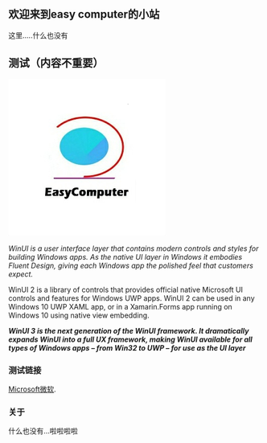 ## 欢迎来到easy computer的小站

这里.....什么也没有

## 测试（内容不重要）

![Easycomputer Logo](/pic/IMG_20220519_231827.jpg)

*WinUI is a user interface layer that contains modern controls and styles for building Windows apps. As the native UI layer in Windows it embodies Fluent Design, giving each Windows app the polished feel that customers expect.*

WinUI 2 is a library of controls that provides official native Microsoft UI controls and features for Windows UWP apps. WinUI 2 can be used in any Windows 10 UWP XAML app, or in a Xamarin.Forms app running on Windows 10 using native view embedding.

***WinUI 3 is the next generation of the WinUI framework. It dramatically expands WinUI into a full UX framework, making WinUI available for all types of Windows apps – from Win32 to UWP – for use as the UI layer***

### 测试链接

[Microsoft微软](https:\\www.Microsoft.com).

### 关于

什么也没有...啦啦啦啦
